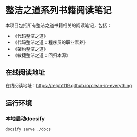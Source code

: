 # 整洁之道系列书籍阅读笔记
本项目包括所有整洁之道书籍相关的阅读笔记，包括：
- 《代码整洁之道》 
- 《代码整洁之道：程序员的职业素养》
- 《架构整洁之道》
- 《敏捷整洁之道：回归本源》

## 在线阅读地址
在线阅读地址：https://relph1119.github.io/clean-in-everything

## 运行环境

### 本地启动docsify
```shell
docsify serve ./docs
```